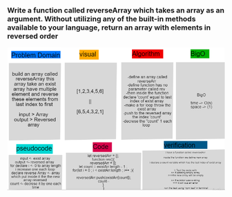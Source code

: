 ### Write a function called reverseArray which takes an array as an argument. Without utilizing any of the built-in methods available to your language, return an array with elements in reversed order


![reversed array](/JavaScript/array-reverse/myAlgorithm.PNG)
